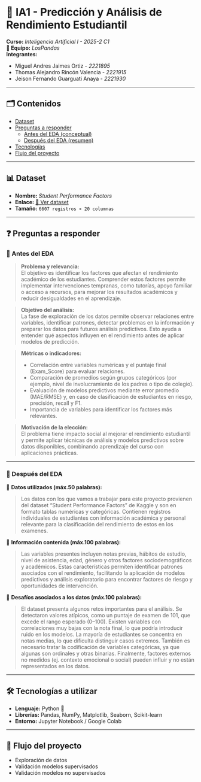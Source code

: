 # 📘 IA1 - Predicción y Análisis de Rendimiento Estudiantil

**Curso:** *Inteligencia Artificial I - 2025-2 C1*  
**👥 Equipo:** *LosPandas*  
**Integrantes:**  
- Miguel Andres Jaimes Ortiz - *2221895*
- Thomas Alejandro Rincón Valencia - *2221915* 
- Jeison Fernando Guarguati Anaya - *2221930*  

---

## 🗂️ Contenidos
- [Dataset](#dataset)
- [Preguntas a responder](#preguntas-a-responder)
  - [Antes del EDA (conceptual)](#antes-del-eda-conceptual)
  - [Después del EDA (resumen)](#despues-del-eda-resumen)
- [Tecnologías](#tecnologías-a-utilizar)
- [Flujo del proyecto](#flujo-del-proyecto)

---

## 📊 Dataset
- **Nombre:** *Student Performance Factors*  
- **Enlace:** [🔗 Ver dataset](https://www.kaggle.com/datasets/lainguyn123/student-performance-factors)  
- **Tamaño:** `6607 registros × 20 columnas`  

---

## ❓ Preguntas a responder

### 🔹 Antes del EDA

> **Problema y relevancia:**  
> El objetivo es identificar los factores que afectan el rendimiento académico de los estudiantes. Comprender estos factores permite implementar intervenciones tempranas, como tutorías, apoyo familiar o acceso a recursos, para mejorar los resultados académicos y reducir desigualdades en el aprendizaje.

> **Objetivo del análisis:**  
> La fase de exploración de los datos permite observar relaciones entre variables, identificar patrones, detectar problemas en la información y preparar los datos para futuros análisis predictivos. Esto ayuda a entender qué aspectos influyen en el rendimiento antes de aplicar modelos de predicción.

> **Métricas o indicadores:**  
> - Correlación entre variables numéricas y el puntaje final (Exam_Score) para evaluar relaciones.
> - Comparación de promedios según grupos categóricos (por ejemplo, nivel de involucramiento de los padres o tipo de colegio).
> - Evaluación de modelos predictivos mediante error promedio (MAE/RMSE) y, en caso de clasificación de estudiantes en riesgo, precisión, recall y F1.
> - Importancia de variables para identificar los factores más relevantes.

> **Motivación de la elección:**  
> El problema tiene impacto social al mejorar el rendimiento estudiantil y permite aplicar técnicas de análisis y modelos predictivos sobre datos disponibles, combinando aprendizaje del curso con aplicaciones prácticas.

---

### 🔹 Después del EDA

📌 **Datos utilizados (máx.50 palabras):**  
> Los datos con los que vamos a trabajar para este proyecto provienen del dataset “Student Performance Factors” de Kaggle y son en formato tablas numéricas y categóricas. Contienen registros individuales de estudiantes con información académica y personal relevante para la clasificación del rendimiento de estos en los examenes.

📌 **Información contenida (máx.100 palabras):**  
> Las variables presentes incluyen notas previas, hábitos de estudio, nivel de asistencia, edad, género y otros factores sociodemográficos y académicos. Estas características permiten identificar patrones asociados con el rendimiento, facilitando la aplicación de modelos predictivos y análisis exploratorio para encontrar factores de riesgo y oportunidades de intervención.

📌 **Desafíos asociados a los datos (máx.100 palabras):**  
> El dataset presenta algunos retos importantes para el análisis. Se detectaron valores atípicos, como un puntaje de examen de 101, que excede el rango esperado (0–100). Existen variables con correlaciones muy bajas con la nota final, lo que podría introducir ruido en los modelos. La mayoría de estudiantes se concentra en notas medias, lo que dificulta distinguir casos extremos. También es necesario tratar la codificación de variables categóricas, ya que algunas son ordinales y otras binarias. Finalmente, factores externos no medidos (ej. contexto emocional o social) pueden influir y no están representados en los datos.

---

## 🛠️ Tecnologías a utilizar
- **Lenguaje:** Python 🐍  
- **Librerías:** Pandas, NumPy, Matplotlib, Seaborn, Scikit-learn  
- **Entorno:** Jupyter Notebook / Google Colab  

---

## 🚀 Flujo del proyecto
- Exploración de datos
- Validación modelos supervisados
- Validación modelos no supervisados

